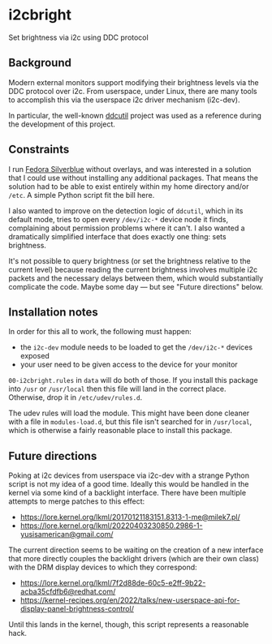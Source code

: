 # i2cbright

Set brightness via i2c using DDC protocol

## Background

Modern external monitors support modifying their brightness levels via the DDC
protocol over i2c.  From userspace, under Linux, there are many tools to
accomplish this via the userspace i2c driver mechanism (i2c-dev).

In particular, the well-known [ddcutil](https://www.ddcutil.com/) project was
used as a reference during the development of this project.

## Constraints

I run [Fedora Silverblue](https://silverblue.fedoraproject.org/) without
overlays, and was interested in a solution that I could use without installing
any additional packages.  That means the solution had to be able to exist
entirely within my home directory and/or `/etc`.  A simple Python script fit
the bill here.

I also wanted to improve on the detection logic of `ddcutil`, which in its
default mode, tries to open every `/dev/i2c-*` device node it finds,
complaining about permission problems where it can't.  I also wanted a
dramatically simplified interface that does exactly one thing: sets brightness.

It's not possible to query brightness (or set the brightness relative to the
current level) because reading the current brightness involves multiple i2c
packets and the necessary delays between them, which would substantially
complicate the code.  Maybe some day — but see "Future directions" below.

## Installation notes

In order for this all to work, the following must happen:

 - the `i2c-dev` module needs to be loaded to get the `/dev/i2c-*` devices exposed
 - your user need to be given access to the device for your monitor

`00-i2cbright.rules` in `data` will do both of those.  If you install this
package into `/usr` or `/usr/local` then this file will land in the correct
place. Otherwise, drop it in `/etc/udev/rules.d`.

The udev rules will load the module.  This might have been done cleaner with a
file in `modules-load.d`, but this file isn't searched for in `/usr/local`,
which is otherwise a fairly reasonable place to install this package.

## Future directions

Poking at i2c devices from userspace via i2c-dev with a strange Python script
is not my idea of a good time. Ideally this would be handled in the kernel via
some kind of a backlight interface.  There have been multiple attempts to merge
patches to this effect:

 - https://lore.kernel.org/lkml/20170121183151.8313-1-me@milek7.pl/
 - https://lore.kernel.org/lkml/20220403230850.2986-1-yusisamerican@gmail.com/

The current direction seems to be waiting on the creation of a new interface
that more directly couples the backlight drivers (which are their own class)
with the DRM display devices to which they correspond:

 - https://lore.kernel.org/lkml/7f2d88de-60c5-e2ff-9b22-acba35cfdfb6@redhat.com/
 - https://kernel-recipes.org/en/2022/talks/new-userspace-api-for-display-panel-brightness-control/

Until this lands in the kernel, though, this script represents a reasonable
hack.
